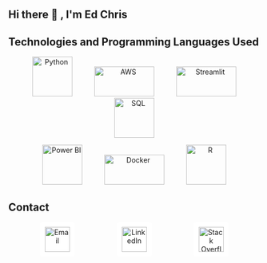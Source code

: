 ## Hi there 👋 , I'm Ed Chris

## Technologies and Programming Languages Used

<p align="center">
  <img src="https://upload.wikimedia.org/wikipedia/commons/c/c3/Python-logo-notext.svg" alt="Python" width="80" height="80" hspace="20">
  <img src="https://upload.wikimedia.org/wikipedia/commons/9/93/Amazon_Web_Services_Logo.svg" alt="AWS" width="120" height="60" hspace="20">
  <img src="https://streamlit.io/images/brand/streamlit-logo-primary-colormark-darktext.png" alt="Streamlit" width="120" height="60" hspace="20">
  <img src="https://upload.wikimedia.org/wikipedia/commons/8/87/Sql_data_base_with_logo.png" alt="SQL" width="80" height="80" hspace="20">
</p>
<p align="center">
  <img src="https://upload.wikimedia.org/wikipedia/commons/c/cf/New_Power_BI_Logo.svg" alt="Power BI" width="80" height="80" hspace="20">
  <img src="https://www.docker.com/wp-content/uploads/2022/03/Moby-logo.png" alt="Docker" width="120" height="60" hspace="20">
  <img src="https://www.r-project.org/Rlogo.png" alt="R" width="80" height="80" hspace="20">
</p>

## Contact
<p align="center">
  <a href="mailto:yedukrishnan215@gmail.com" style="text-decoration: none;">
    <img src="https://upload.wikimedia.org/wikipedia/commons/4/4e/Gmail_Icon.png" alt="Email" width="50" height="50" hspace="40" style="background-color: white; padding: 10px; border-radius: 5px;">
  </a>
  <a href="https://www.linkedin.com/in/yedu-krishnan215/" style="text-decoration: none;">
    <img src="https://upload.wikimedia.org/wikipedia/commons/0/01/LinkedIn_Logo.svg" alt="LinkedIn" width="50" height="50" hspace="40" style="background-color: white; padding: 10px; border-radius: 5px;">
  </a>
  <a href="https://stackoverflow.com/users/25533660/ed-chris" style="text-decoration: none;">
    <img src="https://upload.wikimedia.org/wikipedia/commons/thumb/0/02/Stack_Overflow_logo.svg/1200px-Stack_Overflow_logo.svg.png?20150916153754" alt="Stack Overflow" width="50" height="50" hspace="40" style="background-color: white; padding: 10px; border-radius: 5px;">
  </a>
</p>
